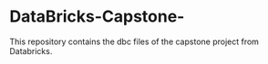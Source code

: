 # DataBricks-Capstone-
This repository contains the dbc files of the capstone project from Databricks.
